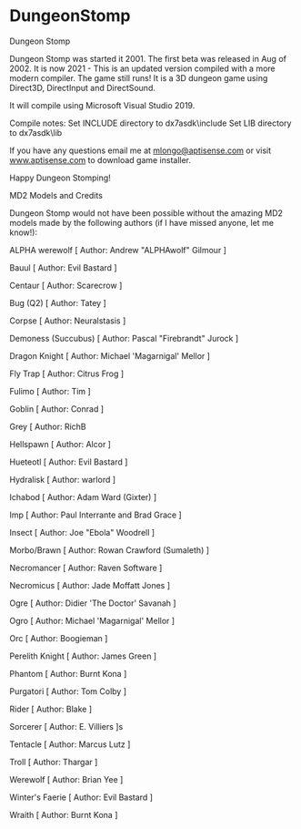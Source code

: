 # DungeonStomp
Dungeon Stomp

Dungeon Stomp was started it 2001.   The first beta was released in Aug of 2002.
It is now 2021 - This is an updated version compiled with a more modern compiler.
The game still runs!  It is a 3D dungeon game using Direct3D, DirectInput and DirectSound.

It will compile using Microsoft Visual Studio 2019.

Compile notes:
Set INCLUDE directory to dx7asdk\include 
Set LIB directory to dx7asdk\lib

If you have any questions email me at mlongo@aptisense.com or visit www.aptisense.com to download game installer.

Happy Dungeon Stomping!


MD2 Models and Credits

Dungeon Stomp would not have been possible without the amazing MD2 models made by
the following authors (if I have missed anyone, let me know!):

ALPHA werewolf
[ Author: Andrew "ALPHAwolf" Gilmour ]

Bauul
[ Author: Evil Bastard ]

Centaur
[ Author: Scarecrow ]

Bug (Q2)
[ Author: Tatey ]

Corpse
[ Author: Neuralstasis ]

Demoness (Succubus)
[ Author: Pascal "Firebrandt" Jurock ]

Dragon Knight
[ Author: Michael 'Magarnigal' Mellor ]

Fly Trap
[ Author: Citrus Frog ]

Fulimo
[ Author: Tim ]

Goblin
[ Author: Conrad ]

Grey
[ Author: RichB

Hellspawn
[ Author: Alcor ]

Hueteotl
[ Author: Evil Bastard ]

Hydralisk
[ Author: warlord ]

Ichabod
[ Author: Adam Ward (Gixter) ]

Imp
[ Author: Paul Interrante and Brad Grace ]

Insect
[ Author: Joe "Ebola" Woodrell ]

Morbo/Brawn
[ Author: Rowan Crawford (Sumaleth) ]

Necromancer
[ Author: Raven Software ]

Necromicus
[ Author: Jade Moffatt Jones ]

Ogre
[ Author: Didier 'The Doctor' Savanah ]

Ogro
[ Author: Michael 'Magarnigal' Mellor ]

Orc
[ Author: Boogieman ]

Perelith Knight
[ Author: James Green ]

Phantom
[ Author: Burnt Kona ]

Purgatori
[ Author: Tom Colby ]

Rider
[ Author: Blake ]

Sorcerer
[ Author: E. Villiers ]s

Tentacle
[ Author: Marcus Lutz ]

Troll
[ Author: Thargar ]

Werewolf
[ Author: Brian Yee ]

Winter's Faerie
[ Author: Evil Bastard ]

Wraith
[ Author: Burnt Kona ]
